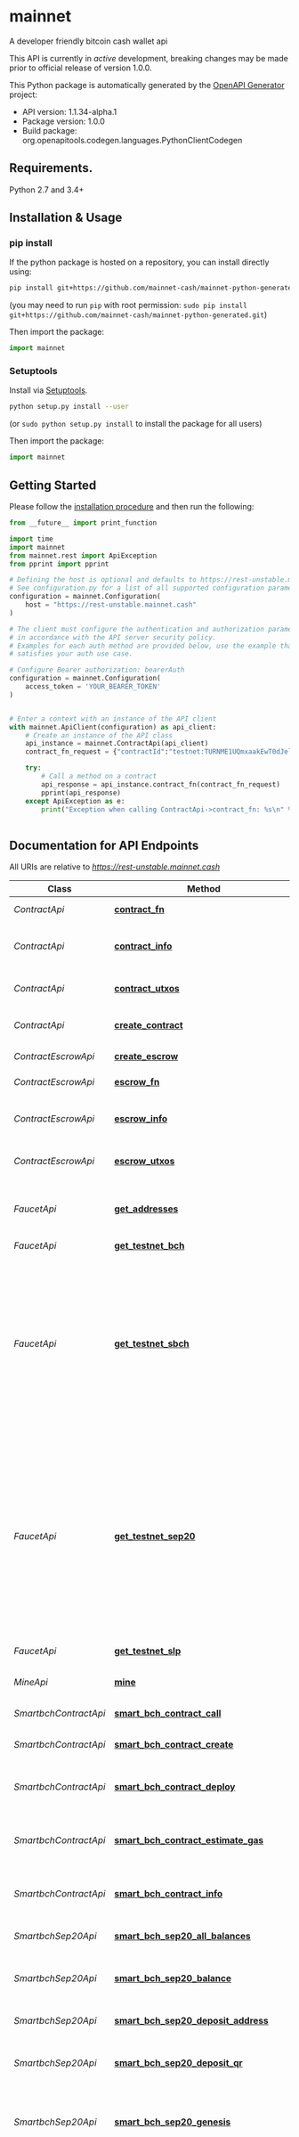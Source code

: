 # mainnet
A developer friendly bitcoin cash wallet api

This API is currently in *active* development, breaking changes may
be made prior to official release of version 1.0.0.


This Python package is automatically generated by the [OpenAPI Generator](https://openapi-generator.tech) project:

- API version: 1.1.34-alpha.1
- Package version: 1.0.0
- Build package: org.openapitools.codegen.languages.PythonClientCodegen

## Requirements.

Python 2.7 and 3.4+

## Installation & Usage
### pip install

If the python package is hosted on a repository, you can install directly using:

```sh
pip install git+https://github.com/mainnet-cash/mainnet-python-generated.git
```
(you may need to run `pip` with root permission: `sudo pip install git+https://github.com/mainnet-cash/mainnet-python-generated.git`)

Then import the package:
```python
import mainnet
```

### Setuptools

Install via [Setuptools](http://pypi.python.org/pypi/setuptools).

```sh
python setup.py install --user
```
(or `sudo python setup.py install` to install the package for all users)

Then import the package:
```python
import mainnet
```

## Getting Started

Please follow the [installation procedure](#installation--usage) and then run the following:

```python
from __future__ import print_function

import time
import mainnet
from mainnet.rest import ApiException
from pprint import pprint

# Defining the host is optional and defaults to https://rest-unstable.mainnet.cash
# See configuration.py for a list of all supported configuration parameters.
configuration = mainnet.Configuration(
    host = "https://rest-unstable.mainnet.cash"
)

# The client must configure the authentication and authorization parameters
# in accordance with the API server security policy.
# Examples for each auth method are provided below, use the example that
# satisfies your auth use case.

# Configure Bearer authorization: bearerAuth
configuration = mainnet.Configuration(
    access_token = 'YOUR_BEARER_TOKEN'
)


# Enter a context with an instance of the API client
with mainnet.ApiClient(configuration) as api_client:
    # Create an instance of the API class
    api_instance = mainnet.ContractApi(api_client)
    contract_fn_request = {"contractId":"testnet:TURNME1UQmxaakEwT0dJelpHRXpOVEUzT1RObU5tVmtNVFJqWXpKbVpHVTBOakJpWldOak5XSTJOVGhrT1RFek9EUTBNMkk1WVRNd01EQTNNRGRoTm1FMzpNRE0wT1RjNFlXTTBOalJtTXpVNFlqSXpOV1l4TVRJeE1tVmlObVV3TVRkaFpqa3dNakUxWWprd1lqRm1aamMwTnpGa09XRmxNbUZpWWpWbE1Ea3lOak5pOk1qRTE=:Y29udHJhY3QgVHJhbnNmZXJXaXRoVGltZW91dChwdWJrZXkgc2VuZGVyLCBwdWJrZXkgcmVjaXBpZW50LCBpbnQgdGltZW91dCkgewogICAgZnVuY3Rpb24gdHJhbnNmZXIoc2lnIHJlY2lwaWVudFNpZykgewogICAgICAgIHJlcXVpcmUoY2hlY2tTaWcocmVjaXBpZW50U2lnLCByZWNpcGllbnQpKTsKICAgIH0KCiAgICBmdW5jdGlvbiB0aW1lb3V0KHNpZyBzZW5kZXJTaWcpIHsKICAgICAgICByZXF1aXJlKGNoZWNrU2lnKHNlbmRlclNpZywgc2VuZGVyKSk7CiAgICAgICAgcmVxdWlyZSh0eC50aW1lID49IHRpbWVvdXQpOwogICAgfQp9Cg==:1996128042","action":"send","function":"timeout","to":{"unit":"sat","cashaddr":"bchtest:qpalhxhl05mlhms3ys43u76rn0ttdv3qg2usm4nm7t","value":2000},"feePerByte":1} # ContractFnRequest | Request a new cashscript contract

    try:
        # Call a method on a contract
        api_response = api_instance.contract_fn(contract_fn_request)
        pprint(api_response)
    except ApiException as e:
        print("Exception when calling ContractApi->contract_fn: %s\n" % e)
    
```

## Documentation for API Endpoints

All URIs are relative to *https://rest-unstable.mainnet.cash*

Class | Method | HTTP request | Description
------------ | ------------- | ------------- | -------------
*ContractApi* | [**contract_fn**](docs/ContractApi.md#contract_fn) | **POST** /contract/call | Call a method on a contract
*ContractApi* | [**contract_info**](docs/ContractApi.md#contract_info) | **POST** /contract/info | Get information about a contract from the contractId
*ContractApi* | [**contract_utxos**](docs/ContractApi.md#contract_utxos) | **POST** /contract/utxos | List specific utxos on any contract
*ContractApi* | [**create_contract**](docs/ContractApi.md#create_contract) | **POST** /contract/create | Create a cashscript contract
*ContractEscrowApi* | [**create_escrow**](docs/ContractEscrowApi.md#create_escrow) | **POST** /contract/escrow/create | Create an escrow contract
*ContractEscrowApi* | [**escrow_fn**](docs/ContractEscrowApi.md#escrow_fn) | **POST** /contract/escrow/call | Finalize an escrow contract
*ContractEscrowApi* | [**escrow_info**](docs/ContractEscrowApi.md#escrow_info) | **POST** /contract/escrow/info | Get information about an escrow contract from the escrowContractId
*ContractEscrowApi* | [**escrow_utxos**](docs/ContractEscrowApi.md#escrow_utxos) | **POST** /contract/escrow/utxos | List specific utxos on any escrow contract
*FaucetApi* | [**get_addresses**](docs/FaucetApi.md#get_addresses) | **POST** /faucet/get_addresses | Get addresses to return back or donate the testnet bch and tokens 
*FaucetApi* | [**get_testnet_bch**](docs/FaucetApi.md#get_testnet_bch) | **POST** /faucet/get_testnet_bch | Get testnet bch 
*FaucetApi* | [**get_testnet_sbch**](docs/FaucetApi.md#get_testnet_sbch) | **POST** /faucet/get_testnet_sbch | Request testnet SmartBCH funds. The request is enqueued and served within 1-3 block confirmations. If the target address holds more that 0.1 BCH, the request will fail. Otherwise the address will be topped up to 0.1 BCH. 
*FaucetApi* | [**get_testnet_sep20**](docs/FaucetApi.md#get_testnet_sep20) | **POST** /faucet/get_testnet_sep20 | Request testnet SmartBch SEP20 tokens. The request is enqueued and served within 1-3 block confirmations. If the target address holds more that 10 tokens of requested kind, the request will fail. Otherwise the address will be topped up to 10 tokens. 
*FaucetApi* | [**get_testnet_slp**](docs/FaucetApi.md#get_testnet_slp) | **POST** /faucet/get_testnet_slp | Get testnet slp tokens 
*MineApi* | [**mine**](docs/MineApi.md#mine) | **POST** /mine | Mine regtest coins to a specified address
*SmartbchContractApi* | [**smart_bch_contract_call**](docs/SmartbchContractApi.md#smart_bch_contract_call) | **POST** /smartbch/contract/call | Call a SmartBch contract function
*SmartbchContractApi* | [**smart_bch_contract_create**](docs/SmartbchContractApi.md#smart_bch_contract_create) | **POST** /smartbch/contract/create | Create a SmartBch contractId
*SmartbchContractApi* | [**smart_bch_contract_deploy**](docs/SmartbchContractApi.md#smart_bch_contract_deploy) | **POST** /smartbch/contract/deploy | Request to deploy a SmartBch contract
*SmartbchContractApi* | [**smart_bch_contract_estimate_gas**](docs/SmartbchContractApi.md#smart_bch_contract_estimate_gas) | **POST** /smartbch/contract/estimate_gas | Estimate the gas for a contract interaction function given the arguments
*SmartbchContractApi* | [**smart_bch_contract_info**](docs/SmartbchContractApi.md#smart_bch_contract_info) | **POST** /smartbch/contract/info | Get information about a SmartBch contract from the contractId
*SmartbchSep20Api* | [**smart_bch_sep20_all_balances**](docs/SmartbchSep20Api.md#smart_bch_sep20_all_balances) | **POST** /smartbch/sep20/all_balances | Get all SmartBch SEP20 balances of the wallet
*SmartbchSep20Api* | [**smart_bch_sep20_balance**](docs/SmartbchSep20Api.md#smart_bch_sep20_balance) | **POST** /smartbch/sep20/balance | Get total SmartBch SEP20 token balance of the wallet
*SmartbchSep20Api* | [**smart_bch_sep20_deposit_address**](docs/SmartbchSep20Api.md#smart_bch_sep20_deposit_address) | **POST** /smartbch/sep20/deposit_address | Get an SmartBch SEP20 deposit address
*SmartbchSep20Api* | [**smart_bch_sep20_deposit_qr**](docs/SmartbchSep20Api.md#smart_bch_sep20_deposit_qr) | **POST** /smartbch/sep20/deposit_qr | Get an SmartBch SEP20 receiving address as a qrcode
*SmartbchSep20Api* | [**smart_bch_sep20_genesis**](docs/SmartbchSep20Api.md#smart_bch_sep20_genesis) | **POST** /smartbch/sep20/genesis | Get created tokenId back and new SmartBch SEP20 token balance of the wallet
*SmartbchSep20Api* | [**smart_bch_sep20_mint**](docs/SmartbchSep20Api.md#smart_bch_sep20_mint) | **POST** /smartbch/sep20/mint | Get created tokenId back and new SmartBch SEP20 token balance of the wallet
*SmartbchSep20Api* | [**smart_bch_sep20_send**](docs/SmartbchSep20Api.md#smart_bch_sep20_send) | **POST** /smartbch/sep20/send | Send some SmartBch SEP20 token amount to a given address
*SmartbchSep20Api* | [**smart_bch_sep20_send_max**](docs/SmartbchSep20Api.md#smart_bch_sep20_send_max) | **POST** /smartbch/sep20/send_max | Send all available SmartBch SEP20 token funds to a given address
*SmartbchSep20Api* | [**smart_bch_sep20_token_info**](docs/SmartbchSep20Api.md#smart_bch_sep20_token_info) | **POST** /smartbch/sep20/token_info | Get information about the SmartBch SEP20 token
*SmartbchWalletApi* | [**smartbch_balance**](docs/SmartbchWalletApi.md#smartbch_balance) | **POST** /smartbch/wallet/balance | Get total balance for wallet
*SmartbchWalletApi* | [**smartbch_create_wallet**](docs/SmartbchWalletApi.md#smartbch_create_wallet) | **POST** /smartbch/wallet/create | create a new wallet
*SmartbchWalletApi* | [**smartbch_deposit_address**](docs/SmartbchWalletApi.md#smartbch_deposit_address) | **POST** /smartbch/wallet/deposit_address | Get a deposit address
*SmartbchWalletApi* | [**smartbch_deposit_qr**](docs/SmartbchWalletApi.md#smartbch_deposit_qr) | **POST** /smartbch/wallet/deposit_qr | Get receiving cash address as a qrcode
*SmartbchWalletApi* | [**smartbch_max_amount_to_send**](docs/SmartbchWalletApi.md#smartbch_max_amount_to_send) | **POST** /smartbch/wallet/max_amount_to_send | Get maximum spendable amount
*SmartbchWalletApi* | [**smartbch_send**](docs/SmartbchWalletApi.md#smartbch_send) | **POST** /smartbch/wallet/send | Send some amount to a given address
*SmartbchWalletApi* | [**smartbch_send_max**](docs/SmartbchWalletApi.md#smartbch_send_max) | **POST** /smartbch/wallet/send_max | Send all available funds to a given address
*SmartbchWalletApi* | [**smartbch_signed_message_sign**](docs/SmartbchWalletApi.md#smartbch_signed_message_sign) | **POST** /smartbch/wallet/signed/sign | Returns the message signature
*SmartbchWalletApi* | [**smartbch_signed_message_verify**](docs/SmartbchWalletApi.md#smartbch_signed_message_verify) | **POST** /smartbch/wallet/signed/verify | Returns a boolean indicating whether message was valid for a given address
*UtilApi* | [**convert**](docs/UtilApi.md#convert) | **POST** /util/convert | convert between units
*UtilApi* | [**get_addrs_by_xpub_key**](docs/UtilApi.md#get_addrs_by_xpub_key) | **POST** /util/get_addrs_by_xpubkey | Derive heristic determined addresses from an extended public key, per BIP32
*UtilApi* | [**get_xpub_key_info**](docs/UtilApi.md#get_xpub_key_info) | **POST** /util/get_xpubkey_info | Decode information about an extended public key, per BIP32
*WalletApi* | [**balance**](docs/WalletApi.md#balance) | **POST** /wallet/balance | Get total balance for wallet
*WalletApi* | [**create_wallet**](docs/WalletApi.md#create_wallet) | **POST** /wallet/create | create a new wallet
*WalletApi* | [**deposit_address**](docs/WalletApi.md#deposit_address) | **POST** /wallet/deposit_address | Get a deposit address in cash address format
*WalletApi* | [**deposit_qr**](docs/WalletApi.md#deposit_qr) | **POST** /wallet/deposit_qr | Get receiving cash address as a qrcode
*WalletApi* | [**encode_transaction**](docs/WalletApi.md#encode_transaction) | **POST** /wallet/encode_transaction | Encode and sign a transaction given a list of sendRequests, options and estimate fees
*WalletApi* | [**get_all_nft_token_balances**](docs/WalletApi.md#get_all_nft_token_balances) | **POST** /wallet/get_all_nft_token_balances | Get non-fungible token balance
*WalletApi* | [**get_all_token_balances**](docs/WalletApi.md#get_all_token_balances) | **POST** /wallet/get_all_token_balances | Get non-fungible token balance
*WalletApi* | [**get_history**](docs/WalletApi.md#get_history) | **POST** /wallet/get_history | Get a simplified list of transactions related to a wallet
*WalletApi* | [**get_nft_token_balance**](docs/WalletApi.md#get_nft_token_balance) | **POST** /wallet/get_nft_token_balance | Get non-fungible token balance
*WalletApi* | [**get_token_balance**](docs/WalletApi.md#get_token_balance) | **POST** /wallet/get_token_balance | Get fungible token balance
*WalletApi* | [**get_token_utxos**](docs/WalletApi.md#get_token_utxos) | **POST** /wallet/get_token_utxos | Get token utxos
*WalletApi* | [**info**](docs/WalletApi.md#info) | **POST** /wallet/info | Get information about a wallet
*WalletApi* | [**max_amount_to_send**](docs/WalletApi.md#max_amount_to_send) | **POST** /wallet/max_amount_to_send | Get maximum spendable amount
*WalletApi* | [**named_exists**](docs/WalletApi.md#named_exists) | **POST** /wallet/named_exists | Check if a named wallet already exists
*WalletApi* | [**replace_named**](docs/WalletApi.md#replace_named) | **POST** /wallet/replace_named | Replace (recover) named wallet with a new walletId. If wallet with a provided name does not exist yet, it will be creted with a &#x60;walletId&#x60; supplied If wallet exists it will be overwritten without exception 
*WalletApi* | [**send**](docs/WalletApi.md#send) | **POST** /wallet/send | Send some amount to a given address
*WalletApi* | [**send_max**](docs/WalletApi.md#send_max) | **POST** /wallet/send_max | Send all available funds to a given address
*WalletApi* | [**submit_transaction**](docs/WalletApi.md#submit_transaction) | **POST** /wallet/submit_transaction | submit an encoded and signed transaction to the network
*WalletApi* | [**token_burn**](docs/WalletApi.md#token_burn) | **POST** /wallet/token_burn | Perform an explicit token burn
*WalletApi* | [**token_deposit_address**](docs/WalletApi.md#token_deposit_address) | **POST** /wallet/token_deposit_address | Get a token aware deposit address in cash address format
*WalletApi* | [**token_deposit_qr**](docs/WalletApi.md#token_deposit_qr) | **POST** /wallet/token_deposit_qr | Get receiving token aware cash address as a qrcode
*WalletApi* | [**token_genesis**](docs/WalletApi.md#token_genesis) | **POST** /wallet/token_genesis | Create new token category
*WalletApi* | [**token_mint**](docs/WalletApi.md#token_mint) | **POST** /wallet/token_mint | Mint new non-fungible tokens
*WalletApi* | [**utxos**](docs/WalletApi.md#utxos) | **POST** /wallet/utxo | Get detailed information about unspent outputs (utxos)
*WalletApi* | [**xpubkeys**](docs/WalletApi.md#xpubkeys) | **POST** /wallet/xpubkeys | A set of xpubkeys and paths for the wallet.
*WalletBcmrApi* | [**bcmr_add_metadata_registry_auth_chain**](docs/WalletBcmrApi.md#bcmr_add_metadata_registry_auth_chain) | **POST** /wallet/bcmr/add_registry_authchain | Add BCMR metadata registry from autchain, returning the built chain
*WalletBcmrApi* | [**bcmr_add_registry**](docs/WalletBcmrApi.md#bcmr_add_registry) | **POST** /wallet/bcmr/add_registry | Add BCMR registry from parameter
*WalletBcmrApi* | [**bcmr_add_registry_from_uri**](docs/WalletBcmrApi.md#bcmr_add_registry_from_uri) | **POST** /wallet/bcmr/add_registry_from_uri | Reset tracked BCMR registries
*WalletBcmrApi* | [**bcmr_build_auth_chain**](docs/WalletBcmrApi.md#bcmr_build_auth_chain) | **POST** /wallet/bcmr/build_authchain | Build a BCMR authchain
*WalletBcmrApi* | [**bcmr_get_registries**](docs/WalletBcmrApi.md#bcmr_get_registries) | **POST** /wallet/bcmr/get_registries | Get tracked BCMR registries
*WalletBcmrApi* | [**bcmr_get_token_info**](docs/WalletBcmrApi.md#bcmr_get_token_info) | **POST** /wallet/bcmr/get_token_info | Get token info
*WalletBcmrApi* | [**bcmr_reset_registries**](docs/WalletBcmrApi.md#bcmr_reset_registries) | **POST** /wallet/bcmr/reset_registries | Reset tracked BCMR registries
*WalletSignedApi* | [**signed_message_sign**](docs/WalletSignedApi.md#signed_message_sign) | **POST** /wallet/signed/sign | Returns the message signature
*WalletSignedApi* | [**signed_message_verify**](docs/WalletSignedApi.md#signed_message_verify) | **POST** /wallet/signed/verify | Returns a boolean indicating whether message was valid for a given address
*WalletSlpApi* | [**nft_child_genesis**](docs/WalletSlpApi.md#nft_child_genesis) | **POST** /wallet/slp/nft_child_genesis | Get created tokenId back and new NFT child token balance of the wallet
*WalletSlpApi* | [**nft_parent_genesis**](docs/WalletSlpApi.md#nft_parent_genesis) | **POST** /wallet/slp/nft_parent_genesis | Get created tokenId back and new NFT token balance of the wallet
*WalletSlpApi* | [**slp_all_balances**](docs/WalletSlpApi.md#slp_all_balances) | **POST** /wallet/slp/all_balances | Get all slp balances of the wallet
*WalletSlpApi* | [**slp_balance**](docs/WalletSlpApi.md#slp_balance) | **POST** /wallet/slp/balance | Get total slp token balance of the wallet
*WalletSlpApi* | [**slp_create_wallet**](docs/WalletSlpApi.md#slp_create_wallet) | **POST** /wallet/slp/create | create a new SLP wallet
*WalletSlpApi* | [**slp_deposit_address**](docs/WalletSlpApi.md#slp_deposit_address) | **POST** /wallet/slp/deposit_address | Get an SLP deposit address in cash address format
*WalletSlpApi* | [**slp_deposit_qr**](docs/WalletSlpApi.md#slp_deposit_qr) | **POST** /wallet/slp/deposit_qr | Get an SLP receiving cash address as a qrcode
*WalletSlpApi* | [**slp_genesis**](docs/WalletSlpApi.md#slp_genesis) | **POST** /wallet/slp/genesis | Get created tokenId back and new slp token balance of the wallet
*WalletSlpApi* | [**slp_mint**](docs/WalletSlpApi.md#slp_mint) | **POST** /wallet/slp/mint | Get created tokenId back and new slp token balance of the wallet
*WalletSlpApi* | [**slp_outpoints**](docs/WalletSlpApi.md#slp_outpoints) | **POST** /wallet/slp/outpoints | Get list of unspent SLP outpoints.
*WalletSlpApi* | [**slp_send**](docs/WalletSlpApi.md#slp_send) | **POST** /wallet/slp/send | Send some SLP token amount to a given cash address
*WalletSlpApi* | [**slp_send_max**](docs/WalletSlpApi.md#slp_send_max) | **POST** /wallet/slp/send_max | Send all available SLP funds to a given address
*WalletSlpApi* | [**slp_token_info**](docs/WalletSlpApi.md#slp_token_info) | **POST** /wallet/slp/token_info | Get information about the token
*WalletSlpApi* | [**slp_utxos**](docs/WalletSlpApi.md#slp_utxos) | **POST** /wallet/slp/utxo | Get detailed information about unspent SLP outputs (utxos)
*WalletUtilApi* | [**util_decode_transaction**](docs/WalletUtilApi.md#util_decode_transaction) | **POST** /wallet/util/decode_transaction | Decode a bitcoin transaction. Accepts both transaction hash or raw transaction in hex format.
*WalletUtilApi* | [**util_get_raw_transaction**](docs/WalletUtilApi.md#util_get_raw_transaction) | **POST** /wallet/util/get_raw_transaction | Get bitcoin raw transaction
*WebhookApi* | [**watch_address**](docs/WebhookApi.md#watch_address) | **POST** /webhook/watch_address | Create a webhook to watch cashaddress balance and transactions. 


## Documentation For Models

 - [AuthChainElement](docs/AuthChainElement.md)
 - [BalanceRequest](docs/BalanceRequest.md)
 - [BalanceResponse](docs/BalanceResponse.md)
 - [CashscriptReceipt](docs/CashscriptReceipt.md)
 - [Contract](docs/Contract.md)
 - [ContractFnRequest](docs/ContractFnRequest.md)
 - [ContractFnResponse](docs/ContractFnResponse.md)
 - [ContractInfoRequest](docs/ContractInfoRequest.md)
 - [ContractInfoResponse](docs/ContractInfoResponse.md)
 - [ContractRequest](docs/ContractRequest.md)
 - [ContractResponse](docs/ContractResponse.md)
 - [ConvertRequest](docs/ConvertRequest.md)
 - [CreateSignedMessageRequest](docs/CreateSignedMessageRequest.md)
 - [DepositAddressResponse](docs/DepositAddressResponse.md)
 - [ElectrumRawTransaction](docs/ElectrumRawTransaction.md)
 - [ElectrumRawTransactionScriptPubKey](docs/ElectrumRawTransactionScriptPubKey.md)
 - [ElectrumRawTransactionScriptSig](docs/ElectrumRawTransactionScriptSig.md)
 - [ElectrumRawTransactionVin](docs/ElectrumRawTransactionVin.md)
 - [ElectrumRawTransactionVout](docs/ElectrumRawTransactionVout.md)
 - [EncodeTransactionRequest](docs/EncodeTransactionRequest.md)
 - [EncodeTransactionResponse](docs/EncodeTransactionResponse.md)
 - [Error](docs/Error.md)
 - [EscrowContract](docs/EscrowContract.md)
 - [EscrowFnRequest](docs/EscrowFnRequest.md)
 - [EscrowInfoRequest](docs/EscrowInfoRequest.md)
 - [EscrowInfoResponse](docs/EscrowInfoResponse.md)
 - [EscrowRequest](docs/EscrowRequest.md)
 - [EscrowResponse](docs/EscrowResponse.md)
 - [GetAddressesResponse](docs/GetAddressesResponse.md)
 - [GetAddrsByXpubKeyRequest](docs/GetAddrsByXpubKeyRequest.md)
 - [GetTestnetBchRequest](docs/GetTestnetBchRequest.md)
 - [GetTestnetBchResponse](docs/GetTestnetBchResponse.md)
 - [GetTestnetSbchRequest](docs/GetTestnetSbchRequest.md)
 - [GetTestnetSbchResponse](docs/GetTestnetSbchResponse.md)
 - [GetTestnetSep20Request](docs/GetTestnetSep20Request.md)
 - [GetTestnetSep20Response](docs/GetTestnetSep20Response.md)
 - [GetTestnetSlpRequest](docs/GetTestnetSlpRequest.md)
 - [GetTestnetSlpResponse](docs/GetTestnetSlpResponse.md)
 - [GetXpubKeyInfoRequest](docs/GetXpubKeyInfoRequest.md)
 - [GetXpubKeyInfoResponse](docs/GetXpubKeyInfoResponse.md)
 - [HistoryRequest](docs/HistoryRequest.md)
 - [HistoryResponse](docs/HistoryResponse.md)
 - [InlineObject](docs/InlineObject.md)
 - [InlineObject1](docs/InlineObject1.md)
 - [InlineObject2](docs/InlineObject2.md)
 - [InlineObject3](docs/InlineObject3.md)
 - [InlineObject4](docs/InlineObject4.md)
 - [MaxAmountToSendRequest](docs/MaxAmountToSendRequest.md)
 - [MineRequest](docs/MineRequest.md)
 - [NetworkEnum](docs/NetworkEnum.md)
 - [OpReturnData](docs/OpReturnData.md)
 - [ScalableVectorGraphic](docs/ScalableVectorGraphic.md)
 - [SendMaxRequest](docs/SendMaxRequest.md)
 - [SendMaxResponse](docs/SendMaxResponse.md)
 - [SendRequest](docs/SendRequest.md)
 - [SendRequestItem](docs/SendRequestItem.md)
 - [SendRequestItemAnyOf](docs/SendRequestItemAnyOf.md)
 - [SendRequestOptions](docs/SendRequestOptions.md)
 - [SendResponse](docs/SendResponse.md)
 - [SerializedWallet](docs/SerializedWallet.md)
 - [SignedMessageResponse](docs/SignedMessageResponse.md)
 - [SignedMessageResponseDetails](docs/SignedMessageResponseDetails.md)
 - [SignedMessageResponseRaw](docs/SignedMessageResponseRaw.md)
 - [SlpBalanceRequest](docs/SlpBalanceRequest.md)
 - [SlpBalanceResponse](docs/SlpBalanceResponse.md)
 - [SlpDepositAddressResponse](docs/SlpDepositAddressResponse.md)
 - [SlpGenesisRequest](docs/SlpGenesisRequest.md)
 - [SlpGenesisResponse](docs/SlpGenesisResponse.md)
 - [SlpMintRequest](docs/SlpMintRequest.md)
 - [SlpMintResponse](docs/SlpMintResponse.md)
 - [SlpOutpointsResponse](docs/SlpOutpointsResponse.md)
 - [SlpSendMaxRequest](docs/SlpSendMaxRequest.md)
 - [SlpSendRequest](docs/SlpSendRequest.md)
 - [SlpSendRequestItem](docs/SlpSendRequestItem.md)
 - [SlpSendRequestOptions](docs/SlpSendRequestOptions.md)
 - [SlpSendResponse](docs/SlpSendResponse.md)
 - [SlpTokenInfoRequest](docs/SlpTokenInfoRequest.md)
 - [SlpTokenInfoResponse](docs/SlpTokenInfoResponse.md)
 - [SlpUtxo](docs/SlpUtxo.md)
 - [SlpUtxoResponse](docs/SlpUtxoResponse.md)
 - [SmartBchContractDeployRequest](docs/SmartBchContractDeployRequest.md)
 - [SmartBchContractDeployResponse](docs/SmartBchContractDeployResponse.md)
 - [SmartBchContractEstimateGasRequest](docs/SmartBchContractEstimateGasRequest.md)
 - [SmartBchContractEstimateGasResponse](docs/SmartBchContractEstimateGasResponse.md)
 - [SmartBchContractFnCallRequest](docs/SmartBchContractFnCallRequest.md)
 - [SmartBchContractFnCallResponse](docs/SmartBchContractFnCallResponse.md)
 - [SmartBchContractInfoRequest](docs/SmartBchContractInfoRequest.md)
 - [SmartBchContractInfoResponse](docs/SmartBchContractInfoResponse.md)
 - [SmartBchContractRequest](docs/SmartBchContractRequest.md)
 - [SmartBchContractResponse](docs/SmartBchContractResponse.md)
 - [SmartBchDepositAddressResponse](docs/SmartBchDepositAddressResponse.md)
 - [SmartBchMaxAmountToSendRequest](docs/SmartBchMaxAmountToSendRequest.md)
 - [SmartBchOverrides](docs/SmartBchOverrides.md)
 - [SmartBchSendMaxRequest](docs/SmartBchSendMaxRequest.md)
 - [SmartBchSendRequest](docs/SmartBchSendRequest.md)
 - [SmartBchSendRequestItem](docs/SmartBchSendRequestItem.md)
 - [SmartBchSendRequestItemAnyOf](docs/SmartBchSendRequestItemAnyOf.md)
 - [SmartBchSendRequestOptions](docs/SmartBchSendRequestOptions.md)
 - [SmartBchSendResponseItem](docs/SmartBchSendResponseItem.md)
 - [SmartBchSep20AllBalancesRequest](docs/SmartBchSep20AllBalancesRequest.md)
 - [SmartBchSep20BalanceRequest](docs/SmartBchSep20BalanceRequest.md)
 - [SmartBchSep20BalanceResponse](docs/SmartBchSep20BalanceResponse.md)
 - [SmartBchSep20GenesisRequest](docs/SmartBchSep20GenesisRequest.md)
 - [SmartBchSep20GenesisResponse](docs/SmartBchSep20GenesisResponse.md)
 - [SmartBchSep20MintRequest](docs/SmartBchSep20MintRequest.md)
 - [SmartBchSep20MintResponse](docs/SmartBchSep20MintResponse.md)
 - [SmartBchSep20SendMaxRequest](docs/SmartBchSep20SendMaxRequest.md)
 - [SmartBchSep20SendRequest](docs/SmartBchSep20SendRequest.md)
 - [SmartBchSep20SendRequestItem](docs/SmartBchSep20SendRequestItem.md)
 - [SmartBchSep20TokenInfoRequest](docs/SmartBchSep20TokenInfoRequest.md)
 - [SmartBchSep20TokenInfoResponse](docs/SmartBchSep20TokenInfoResponse.md)
 - [SmartBchTransactionReceipt](docs/SmartBchTransactionReceipt.md)
 - [SubmitTransactionRequest](docs/SubmitTransactionRequest.md)
 - [SubmitTransactionResponse](docs/SubmitTransactionResponse.md)
 - [TokenBurnRequest](docs/TokenBurnRequest.md)
 - [TokenGenesisRequest](docs/TokenGenesisRequest.md)
 - [TokenMintRequest](docs/TokenMintRequest.md)
 - [TokenMintRequestRequests](docs/TokenMintRequestRequests.md)
 - [TokenSendRequest](docs/TokenSendRequest.md)
 - [TransactionHistoryItem](docs/TransactionHistoryItem.md)
 - [UnitType](docs/UnitType.md)
 - [UtilDecodeTransactionRequest](docs/UtilDecodeTransactionRequest.md)
 - [Utxo](docs/Utxo.md)
 - [UtxoToken](docs/UtxoToken.md)
 - [VerifySignedMessageRequest](docs/VerifySignedMessageRequest.md)
 - [VerifySignedMessageResponse](docs/VerifySignedMessageResponse.md)
 - [VerifySignedMessageResponseDetails](docs/VerifySignedMessageResponseDetails.md)
 - [WalletInfo](docs/WalletInfo.md)
 - [WalletMnemonic](docs/WalletMnemonic.md)
 - [WalletNamedExistsRequest](docs/WalletNamedExistsRequest.md)
 - [WalletReplaceNamedRequest](docs/WalletReplaceNamedRequest.md)
 - [WalletRequest](docs/WalletRequest.md)
 - [WalletResponse](docs/WalletResponse.md)
 - [WalletType](docs/WalletType.md)
 - [WatchAddressRequest](docs/WatchAddressRequest.md)
 - [WatchAddressResponse](docs/WatchAddressResponse.md)
 - [Wif](docs/Wif.md)
 - [XPubKey](docs/XPubKey.md)
 - [XPubKeyRequest](docs/XPubKeyRequest.md)
 - [XPubKeyResponse](docs/XPubKeyResponse.md)
 - [ZeroBalanceResponse](docs/ZeroBalanceResponse.md)


## Documentation For Authorization


## bearerAuth

- **Type**: Bearer authentication


## Author

hello@mainnet.cash


